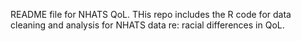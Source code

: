 README file for NHATS QoL. THis repo includes the R code for data cleaning and analysis for NHATS data re: racial differences in QoL.
